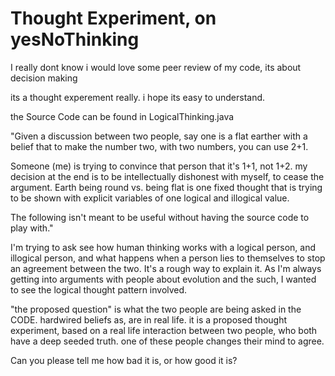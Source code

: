 # Thought Experiment, on yesNoThinking
I really dont know i would love some peer review of my code, its about decision making

its a thought experement really. i hope its easy to understand. 

the Source Code can be found in LogicalThinking.java

"Given a discussion between two people, say one is a flat earther with a belief that to make the number two, with two numbers, you can use 2+1.

Someone (me) is trying to convince that person that it's 1+1, not 1+2. my decision at the end is to be intellectually dishonest with myself, to cease the argument. Earth being round vs. being flat is one fixed thought that is trying to be shown with explicit variables of one logical and illogical value.

The following isn't meant to be useful without having the source code to play with."

I'm trying to ask see how human thinking works with a logical person, and illogical person, and what happens when a person lies to themselves to stop an agreement between the two. It's a rough way to explain it. As I'm always getting into arguments with people about evolution and the such, I wanted to see the logical thought pattern involved.

"the proposed question" is what the two people are being asked in the CODE. hardwired beliefs as, are in real life. it is a proposed thought experiment, based on a real life interaction between two people, who both have a deep seeded truth. one of these people changes their mind to agree. 

Can you please tell me how bad it is, or how good it is? 
